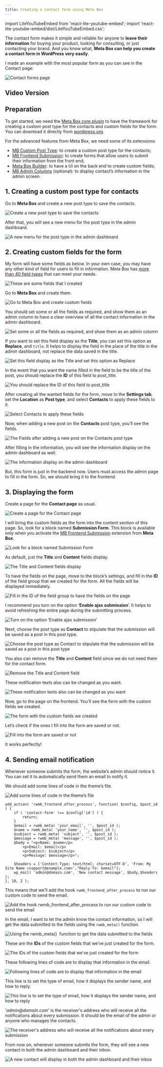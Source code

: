 ```yaml
---
title: Creating a contact form using Meta Box
---
```


import LiteYouTubeEmbed from 'react-lite-youtube-embed';
import 'react-lite-youtube-embed/dist/LiteYouTubeEmbed.css';

The contact form makes it simple and reliable for anyone to **leave their information** for buying your product, looking for consulting, or just contacting your brand. And you know what, **Meta Box can help you create a contact form in WordPress very easily**.

I made an example with the most popular form as you can see in the Contact page:

![Contact forms page](https://i.imgur.com/UzbIwwc.png)

## Video Version

<LiteYouTubeEmbed id='8Hpk1ikwmm8' />

## Preparation

To get started, we need the [Meta Box core plugin](https://wordpress.org/plugins/meta-box/) to have the framework for creating a custom post type for the contacts and custom fields for the form. You can download it directly from [wordpress.org](https://wordpress.org/plugins/meta-box/).

For the advanced features from Meta Box, we need some of its extensions:

* [MB Custom Post Type](https://metabox.io/plugins/custom-post-type/): to create a custom post type for the contacts;
* [MB Frontend Submission](https://metabox.io/plugins/mb-frontend-submission/): to create forms that allow users to submit their information from the front end;
* [Meta Box Builder](https://metabox.io/plugins/meta-box-builder/): to have a UI on the back end to create custom fields;
* [MB Admin Columns](https://metabox.io/plugins/mb-admin-columns/) (optional): to display contact’s information in the admin screen.

## 1. Creating a custom post type for contacts

Go to **Meta Box** and create a new post type to save the contacts.

![Create a new post type to save the contacts](https://i.imgur.com/gv6YtCj.png)

After that, you will see a new menu for the post type in the admin dashboard.

![A new menu for the post type in the admin dashboard](https://i.imgur.com/R3Aghmg.png)

## 2. Creating custom fields for the form

My form will have some fields as below. In your own case, you may have any other kind of field for users to fill in information. Meta Box has [more than 40 field types](https://youtu.be/WWeaM5vIAwM?feature=shared) that can meet your needs.

![These are some fields that I created](https://i.imgur.com/ZcAZvm0.png)

Go to **Meta Box** and create them.

![Go to Meta Box and create custom fields](https://i.imgur.com/zWrW6ac.png)

You should set some or all the fields as required, and show them as an admin column to have a clear overview of all the contact information in the admin dashboard.

![Set some or all the fields as required, and show them as an admin column](https://i.imgur.com/ORtOrFI.png)

If you want to set this field display as the **Title**, you can set this option as **Replace**, and `title`. It helps to display the field in the place of the title in the admin dashboard, not replace the data saved in the title.

![Set this field display as the Title and set this option as Replace](https://i.imgur.com/O6uphzB.png)

In the event that you want the name filled in the field to be the title of the post, you should replace the **ID** of this field to _post_title_.

![You should replace the ID of this field to post_title](https://i.imgur.com/xG61wbo.png)

After creating all the wanted fields for the form, move to the **Settings tab**, set the **Location** as **Post type**, and select **Contacts** to apply these fields to it.

![Select Contacts to apply these fields](https://i.imgur.com/DxLRYHB.png)

Now, when adding a new post on the **Contacts** post type, you’ll see the fields.

![The Fields after adding a new post on the Contacts post type](https://i.imgur.com/DQhIT2a.png)

After filling in the information, you will see the information display on the admin dashboard as well.

![The information display on the admin dashboard](https://i.imgur.com/R6BbruY.png)

But, this form is just in the backend now. Users must access the admin page to fill in the form. So, we should bring it to the frontend.

## 3. Displaying the form

Create a page for the **Contact page** as usual.

![Create a page for the Contact page](https://i.imgur.com/IDgY5sF.png)

I will bring the custom fields as the form into the content section of this page. So, look for a block named **Submission Form**. This block is available only when you activate the [MB Frontend Submission](https://metabox.io/plugins/mb-frontend-submission/) extension from **Meta Box**.

![Look for a block named Submission Form](https://i.imgur.com/JBD7k1G.png)

As default, just the **Title** and **Content** fields display.

![The Title and Content fields display](https://i.imgur.com/7Ab4l1C.png)

To have the fields on the page, move to the block’s settings, and fill in the **ID** of the field group that we created for the form. All the fields will be displayed immediately.

![ Fill in the ID of the field group to have the fields on the page](https://i.imgur.com/7vlAtaA.png)

I recommend you turn on the option ‘**Enable ajax submission**’. It helps to avoid refreshing the entire page during the submitting process.

![Turn on the option ‘Enable ajax submission’](https://i.imgur.com/dlybQAu.png)

Next, choose the post type as **Contact** to stipulate that the submission will be saved as a post in this post type.

![Choose the post type as Contact to stipulate that the submission will be saved as a post in this post type](https://i.imgur.com/4sxIrY6.png)

You also can remove the **Title** and **Content** field since we do not need them for the contact form.

![Remove the Title and Content field](https://i.imgur.com/CBTanKU.png)

These notification texts also can be changed as you want.

![These notification texts also can be changed as you want](https://i.imgur.com/ilXQC57.png)

Now, go to the page on the frontend. You'll see the form with the custom fields we created.

![The form with the custom fields we created](https://i.imgur.com/Ms1BDlt.png)

Let’s check if the ones I fill into the form are saved or not.

![Fill into the form are saved or not](https://i.imgur.com/TAfCWlz.gif)

It works perfectly!

## 4. Sending email notification

Whenever someone submits the form, the website’s admin should notice it. You can set it to automatically send them an email to notify it.

We should add some lines of code in the theme’s file.

![Add some lines of code in the theme’s file](https://i.imgur.com/qctHKA1.png)

```
add_action( 'rwmb_frontend_after_process', function( $config, $post_id ) {
    if ( 'contact-form' !== $config['id'] ) {
        return;
    }
    $email = rwmb_meta( 'your_email', '', $post_id );
    $name = rwmb_meta( 'your_name', '', $post_id );
    $subject = rwmb_meta( 'subject', '', $post_id );
    $message = rwmb_meta( 'message', '', $post_id );
    $body = "<p>Name: $name</p>
        <p>Email: $email</p>
        <p>Subject: $subject</p>
        <p>Message: $message</p>";

    $headers = ['Content-Type: text/html; charset=UTF-8', 'From: My Site Name <support@example.com>',"Reply-To: $email"];
    wp_mail( 'admin@domain.com', 'New contact message', $body,$headers );
}, 10, 2 );
```

This means that we'll add the hook ``` rwmb_frontend_after_process ``` to run our custom code to send the email.

![Add the hook rwmb_frontend_after_process to run our custom code to send the email](https://i.imgur.com/geDOXKZ.png)

In the email, I want to let the admin know the contact information, so I will get the data submitted to the fields using the ``` rwmb_meta() ``` function.

![Using the rwmb_meta()  function to get the data submitted to the fields ](https://i.imgur.com/rF95EiH.png)

These are the **IDs** of the custom fields that we’ve just created for the form.

![The IDs of the custom fields that we’ve just created for the form](https://i.imgur.com/Cxeay2R.png)

These following lines of code are to display that information in the email.

![Following lines of code are to display that information in the email](https://i.imgur.com/9ykaROD.png)

This line is to set the type of email, how it displays the sender name, and how to reply.

![This line is to set the type of email, how it displays the sender name, and how to reply](https://i.imgur.com/3UmAVSi.png)

'_admin@domain.com_' is the receiver's address who will receive all the notifications about every submission. It should be the email of the admin or anyone who manages the contacts.

![The receiver's address who will receive all the notifications about every submission](https://i.imgur.com/uZty8Bc.png)

From now on, whenever someone submits the form, they will see a new contact in both the admin dashboard and their inbox.

![A new contact will display in both the admin dashboard and their inbox](https://i.imgur.com/P5UonaW.gif)
